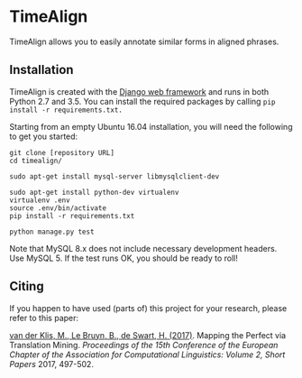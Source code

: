 # TimeAlign

TimeAlign allows you to easily annotate similar forms in aligned phrases.

## Installation

TimeAlign is created with the [Django web framework](https://www.djangoproject.com/) and runs in both Python 2.7 and 3.5.
You can install the required packages by calling `pip install -r requirements.txt.`

Starting from an empty Ubuntu 16.04 installation, you will need the following to get you started:

    git clone [repository URL]
    cd timealign/

    sudo apt-get install mysql-server libmysqlclient-dev

    sudo apt-get install python-dev virtualenv
    virtualenv .env
    source .env/bin/activate
    pip install -r requirements.txt

    python manage.py test

Note that MySQL 8.x does not include necessary development headers. Use MySQL 5.
If the test runs OK, you should be ready to roll!

## Citing

If you happen to have used (parts of) this project for your research, please refer to this paper:

[van der Klis, M., Le Bruyn, B., de Swart, H. (2017)](http://www.aclweb.org/anthology/E17-2080). Mapping the Perfect via Translation Mining. *Proceedings of the 15th Conference of the European Chapter of the Association for Computational Linguistics: Volume 2, Short Papers* 2017, 497-502.
